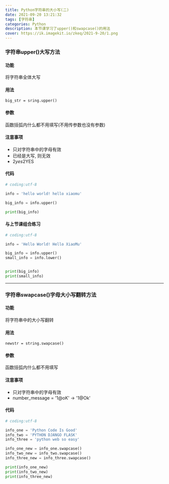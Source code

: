```yaml
---
title: Python字符串的大小写(二)
date: 2021-09-20 13:21:32
tags: [字符串]
categories: Python
description: 本节课学习了upper()和swapcase()的用法
cover: https://ik.imagekit.io/zkeq/2021-9-20/1.png
---
```


### 字符串upper()大写方法

#### 功能

将字符串全体大写

#### 用法

`big_str = sring.upper()`

#### 参数

函数括弧内什么都不用填写(不用传参数也没有参数)

#### 注意事项

- 只对字符串中的字母有效
- 已经是大写, 则无效
- 2$yes       2$YES

#### 代码

```python
# coding:utf-8

info = 'hello world! hello xiaomu'

big_info = info.upper()

print(big_info)

```

#### 与上节课组合练习

```python
# coding:utf-8

info = 'Hello World! Hello XiaoMu'

big_info = info.upper()
small_info = info.lower()


print(big_info)
print(small_info)

```

---------------------------

### 字符串swapcase()字母大小写翻转方法

#### 功能

将字符串中的大小写翻转

#### 用法

`newstr = string.swapcase()`

#### 参数

函数括弧内什么都不用填写

#### 注意事项

- 只对字符串中的字母有效
- number_message = '1@oK'    ->   '1@Ok'

#### 代码

```python
# coding:utf-8

info_one = 'Python Code Is Good'
info_two = 'PYTHON DJANGO FLASK'
info_three = 'python web so easy'

info_one_new = info_one.swapcase()
info_two_new = info_two.swapcase()
info_three_new = info_three.swapcase()

print(info_one_new)
print(info_two_new)
print(info_three_new)

```
